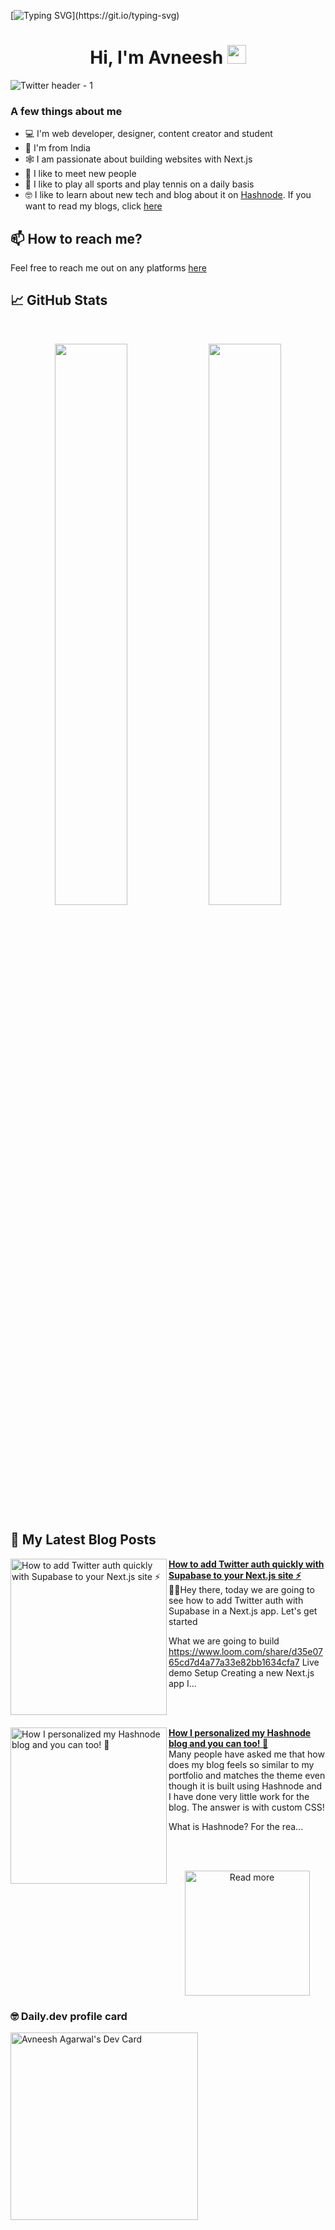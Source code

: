 [![Typing SVG](https://readme-typing-svg.herokuapp.com?size=24&width=600&lines=Welcome+To+Avneesh's+GitHub+Profile!)](https://git.io/typing-svg)

<h1 align="center">Hi, I'm Avneesh <img src="https://raw.githubusercontent.com/MartinHeinz/MartinHeinz/master/wave.gif" width="30px"></h1>

![Twitter header - 1](https://user-images.githubusercontent.com/76690419/143735787-4425d946-b829-46eb-bd97-c68b76ae2a9e.png)


### A few things about me

- 💻 I'm web developer, designer, content creator and student
- 📍 I'm from India
- 🕸️ I am passionate about building websites with Next.js
- 🤝 I like to meet new people
- 🎾 I like to play all sports and play tennis on a daily basis
- 🤓 I like to learn about new tech and blog about it on [Hashnode](https://hashnode.com/@avneesh0612). If you want to read my blogs, click [here](https://blog.avneesh.tech)

## 📫 How to reach me?

Feel free to reach me out on any platforms [here](links.avneesh.tech)

## 📈 GitHub Stats
<br>
<p align="center">
  <img width="48%" src="https://github-readme-stats.vercel.app/api?username=avneesh0612&show_icons=true&theme=radical" />
  <img width="48%" src="https://github-readme-streak-stats.herokuapp.com/?user=avneesh0612&theme=radical" />
</p>

## 📰 My Latest Blog Posts

<!-- HASHNODE_BLOG:START -->
<p align="left">
<a href="https://blog.avneesh.tech//how-to-add-twitter-auth-quickly-with-supabase-to-your-nextjs-site" title="How to add Twitter auth quickly with Supabase to your Next.js site ⚡"><img src="https://cdn.hashnode.com/res/hashnode/image/upload/v1638968159817/bYGtJZiJS.png" alt="How to add Twitter auth quickly with Supabase to your Next.js site ⚡" width="250px" align="left" /></a>
<a href="https://blog.avneesh.tech//how-to-add-twitter-auth-quickly-with-supabase-to-your-nextjs-site" title="How to add Twitter auth quickly with Supabase to your Next.js site ⚡"><strong>How to add Twitter auth quickly with Supabase to your Next.js site ⚡</strong></a>
<br/> 🙋‍♂️Hey there, today we are going to see how to add Twitter auth with Supabase in a Next.js app. Let's get started

What we are going to build
https://www.loom.com/share/d35e0765cd7d4a77a33e82bb1634cfa7
 Live demo 
Setup
Creating a new Next.js app
I... </p> <br/> <br/>
<p align="left">
<a href="https://blog.avneesh.tech//hashnode-blog-customization" title="How I personalized my Hashnode blog and you can too! 🌟"><img src="https://cdn.hashnode.com/res/hashnode/image/upload/v1638777601872/G2W_l2aam.png" alt="How I personalized my Hashnode blog and you can too! 🌟" width="250px" align="left" /></a>
<a href="https://blog.avneesh.tech//hashnode-blog-customization" title="How I personalized my Hashnode blog and you can too! 🌟"><strong>How I personalized my Hashnode blog and you can too! 🌟</strong></a>
<br/> Many people have asked me that how does my blog feels so similar to my portfolio and matches the theme even though it is built using Hashnode and I have done very little work for the blog.
The answer is with custom CSS!

What is Hashnode?
For the rea... </p> <br/> <br/>
<!-- HASHNODE_BLOG:END -->

<p align="center">  
<a href="https://blog.avneesh.tech/"><img src="https://user-images.githubusercontent.com/76690419/142756081-13352f92-8482-4a86-acbb-72dc164e8746.png" alt="Read more" width="200"/></a>
</p>

### 🤓 Daily.dev profile card

<a href="https://app.daily.dev/avneesh0612"><img src="https://api.daily.dev/devcards/ce4ce03d4f074a4d8143c215bf1e126d.png?r=4vo" width="300" alt="Avneesh Agarwal's Dev Card"/></a>

